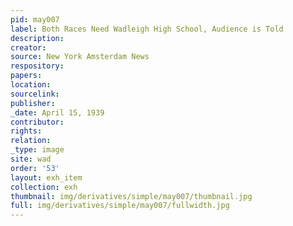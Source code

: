 ```yaml
---
pid: may007
label: Both Races Need Wadleigh High School, Audience is Told
description:
creator:
source: New York Amsterdam News
respository:
papers:
location:
sourcelink:
publisher:
_date: April 15, 1939
contributor:
rights:
relation:
_type: image
site: wad
order: '53'
layout: exh_item
collection: exh
thumbnail: img/derivatives/simple/may007/thumbnail.jpg
full: img/derivatives/simple/may007/fullwidth.jpg
---
```

